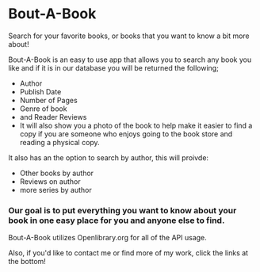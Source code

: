 # Bout-A-Book
Search for your favorite books, or books that you want to know a bit more about!


Bout-A-Book is an easy to use app that allows you to search any book you like and if it is in our database you will be returned the following;
- Author
- Publish Date
- Number of Pages
- Genre of book
- and Reader Reviews
- It will also show you a photo of the book to help make it easier to find a copy if you are someone who enjoys going to the book store and reading a physical copy.

It also has an the option to search by author, this will proivde:
- Other books by author
- Reviews on author
- more series by author

### Our goal is to put everything you want to know about your book in one easy place for you and anyone else to find.

Bout-A-Book utilizes Openlibrary.org for all of the API usage.

Also, if you'd like to contact me or find more of my work, click the links at the bottom!
